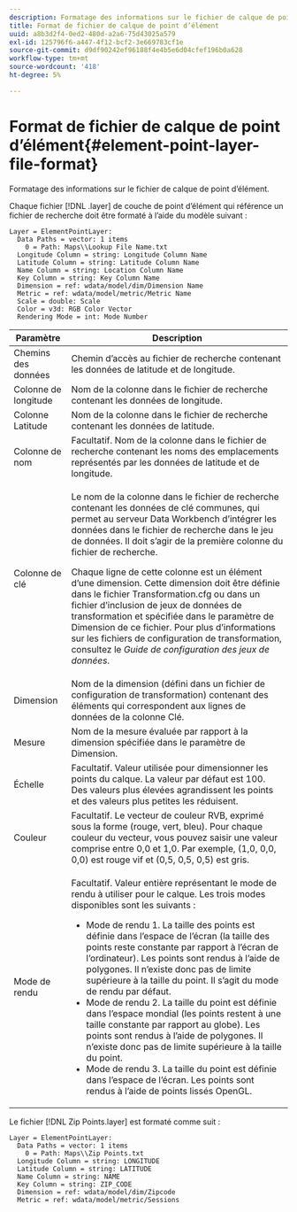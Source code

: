 ```yaml
---
description: Formatage des informations sur le fichier de calque de point d’élément.
title: Format de fichier de calque de point d’élément
uuid: a8b3d2f4-0ed2-480d-a2a6-75d43025a579
exl-id: 125796f6-a447-4f12-bcf2-3e669783cf1e
source-git-commit: d9df90242ef96188f4e4b5e6d04cfef196b0a628
workflow-type: tm+mt
source-wordcount: '418'
ht-degree: 5%

---
```


# Format de fichier de calque de point d’élément{#element-point-layer-file-format}

Formatage des informations sur le fichier de calque de point d’élément.

Chaque fichier [!DNL .layer] de couche de point d’élément qui référence un fichier de recherche doit être formaté à l’aide du modèle suivant :

```
Layer = ElementPointLayer:
  Data Paths = vector: 1 items
    0 = Path: Maps\\Lookup File Name.txt
  Longitude Column = string: Longitude Column Name
  Latitude Column = string: Latitude Column Name
  Name Column = string: Location Column Name
  Key Column = string: Key Column Name
  Dimension = ref: wdata/model/dim/Dimension Name
  Metric = ref: wdata/model/metric/Metric Name
  Scale = double: Scale
  Color = v3d: RGB Color Vector
  Rendering Mode = int: Mode Number
```

<table id="table_B2BC5FE8C80E4680B9A565878192D75B"> 
 <thead> 
  <tr> 
   <th colname="col1" class="entry"> Paramètre </th> 
   <th colname="col2" class="entry"> Description </th> 
  </tr> 
 </thead>
 <tbody> 
  <tr> 
   <td colname="col1"> Chemins des données </td> 
   <td colname="col2"> Chemin d’accès au fichier de recherche contenant les données de latitude et de longitude. </td> 
  </tr> 
  <tr> 
   <td colname="col1"> Colonne de longitude </td> 
   <td colname="col2"> Nom de la colonne dans le fichier de recherche contenant les données de longitude. </td> 
  </tr> 
  <tr> 
   <td colname="col1"> Colonne Latitude </td> 
   <td colname="col2"> Nom de la colonne dans le fichier de recherche contenant les données de latitude. </td> 
  </tr> 
  <tr> 
   <td colname="col1"> Colonne de nom </td> 
   <td colname="col2"> Facultatif. Nom de la colonne dans le fichier de recherche contenant les noms des emplacements représentés par les données de latitude et de longitude. </td> 
  </tr> 
  <tr> 
   <td colname="col1"> Colonne de clé </td> 
   <td colname="col2"> <p>Le nom de la colonne dans le fichier de recherche contenant les données de clé communes, qui permet au serveur Data Workbench d’intégrer les données dans le fichier de recherche dans le jeu de données. Il doit s’agir de la première colonne du fichier de recherche. </p> <p>Chaque ligne de cette colonne est un élément d’une dimension. Cette dimension doit être définie dans le fichier <span class="filepath"> Transformation.cfg</span> ou dans un fichier d’inclusion de jeux de données de transformation et spécifiée dans le paramètre de Dimension de ce fichier. Pour plus d’informations sur les fichiers de configuration de transformation, consultez le <i>Guide de configuration des jeux de données</i>. </p> </td> 
  </tr> 
  <tr> 
   <td colname="col1"> Dimension </td> 
   <td colname="col2">Nom de la dimension (défini dans un fichier de configuration de transformation) contenant des éléments qui correspondent aux lignes de données de la colonne <span class="wintitle"> Clé</span>. </td> 
  </tr> 
  <tr> 
   <td colname="col1"> Mesure </td> 
   <td colname="col2"> Nom de la mesure évaluée par rapport à la dimension spécifiée dans le paramètre de Dimension. </td> 
  </tr> 
  <tr> 
   <td colname="col1"> Échelle </td> 
   <td colname="col2"> Facultatif. Valeur utilisée pour dimensionner les points du calque. La valeur par défaut est 100. Des valeurs plus élevées agrandissent les points et des valeurs plus petites les réduisent. </td> 
  </tr> 
  <tr> 
   <td colname="col1"> Couleur </td> 
   <td colname="col2"> Facultatif. Le vecteur de couleur RVB, exprimé sous la forme (rouge, vert, bleu). Pour chaque couleur du vecteur, vous pouvez saisir une valeur comprise entre 0,0 et 1,0. Par exemple, (1,0, 0,0, 0,0) est rouge vif et (0,5, 0,5, 0,5) est gris. </td> 
  </tr> 
  <tr> 
   <td colname="col1"> Mode de rendu </td> 
   <td colname="col2"> <p>Facultatif. Valeur entière représentant le mode de rendu à utiliser pour le calque. Les trois modes disponibles sont les suivants : 
     <ul id="ul_CBB26B32505846A39FEB85E831E1C7AB"> 
      <li id="li_B31528A8858C4418ABCDFF0B4EFB25D7">Mode de rendu 1. La taille des points est définie dans l’espace de l’écran (la taille des points reste constante par rapport à l’écran de l’ordinateur). Les points sont rendus à l’aide de polygones. Il n’existe donc pas de limite supérieure à la taille du point. Il s’agit du mode de rendu par défaut. </li> 
      <li id="li_CA0C3E0DBF004ADBB4D7819C0BF192FC">Mode de rendu 2. La taille du point est définie dans l’espace mondial (les points restent à une taille constante par rapport au globe). Les points sont rendus à l’aide de polygones. Il n’existe donc pas de limite supérieure à la taille du point. </li> 
      <li id="li_8F8729976DDB434D869E81D4381E2688">Mode de rendu 3. La taille du point est définie dans l’espace de l’écran. Les points sont rendus à l’aide de points lissés OpenGL. </li> 
     </ul> </p> </td> 
  </tr> 
 </tbody> 
</table>

Le fichier [!DNL Zip Points.layer] est formaté comme suit :

```
Layer = ElementPointLayer:
  Data Paths = vector: 1 items
    0 = Path: Maps\\Zip Points.txt
  Longitude Column = string: LONGITUDE
  Latitude Column = string: LATITUDE
  Name Column = string: NAME
  Key Column = string: ZIP_CODE
  Dimension = ref: wdata/model/dim/Zipcode
  Metric = ref: wdata/model/metric/Sessions
```
